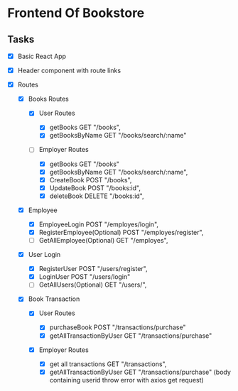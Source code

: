# Frontend Of Bookstore

## Tasks

- [x] Basic React App

- [x] Header component with route links

- [x] Routes

  - [x] Books Routes

    - [x] User Routes

      - [x] getBooks GET "/books",
      - [x] getBooksByName GET "/books/search/:name"

    - [ ] Employer Routes

      - [x] getBooks GET "/books"
      - [x] getBooksByName GET "/books/search/:name",
      - [x] CreateBook POST "/books",
      - [x] UpdateBook POST "/books:id",
      - [x] deleteBook DELETE "/books:id",

  - [x] Employee

    - [x] EmployeeLogin POST "/employes/login",
    - [x] RegisterEmployee(Optional) POST "/employes/register",
    - [ ] GetAllEmployee(Optional) GET "/employes",

  - [x] User Login

    - [x] RegisterUser POST "/users/register",
    - [x] LoginUser POST "/users/login"
    - [ ] GetAllUsers(Optional) GET "/users/",

  - [x] Book Transaction

    - [x] User Routes

      - [x] purchaseBook POST "/transactions/purchase"
      - [x] getAllTransactionByUser GET "/transactions/purchase"

    - [x] Employer Routes

      - [x] get all transactions GET "/transactions",
      - [x] getAllTransactionByUser GET "/transactions/purchase" (body containing userid throw error with axios get request)
